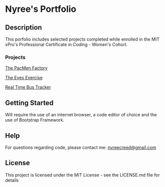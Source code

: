 # Nyree's Portfolio
## Description
This porfolio includes selected projects completed while enrolled in the MIT xPro's Professional Certificate in Coding - Women's Cohort.<br>
### Projects
<a href = "https://nyreereed.github.io/pacmen-exercise/">The PacMen Factory</a>

<a href = "https://nyreereed.github.io/eyes-exercise/">The Eyes Exercise</a>

<a href = "https://nyreereed.github.io/realtimebustracker/">Real Time Bus Tracker</a>

## Getting Started
Will require the use of an internet browser, a code editor of choice and the use of Bootstrap Framework.<br>
## Help
For questions regarding code, please contact me: nyreecreed@gmail.com<br>
## License
This project is licensed under the MIT License - see the LICENSE.md file for details

